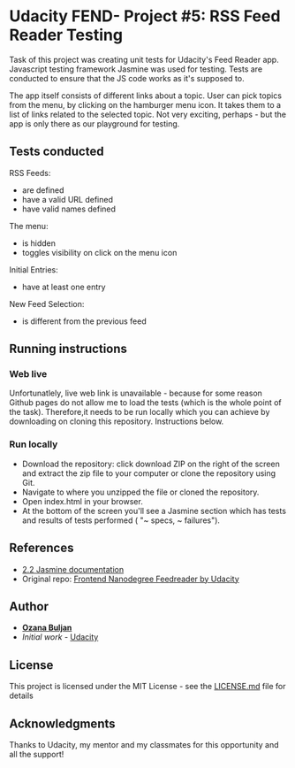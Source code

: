 # Udacity FEND- Project #5:  RSS Feed Reader Testing

Task of this project was creating unit tests for Udacity's Feed Reader app. Javascript testing framework Jasmine was used for testing. Tests are conducted to ensure that the JS code works as it's supposed to.

The app itself consists of different links about a topic. User can pick topics from the menu, by clicking on the hamburger menu icon. It takes them to a list of links related to the selected topic. Not very exciting, perhaps - but the app is only there as our playground for testing.

## Tests conducted
RSS Feeds:
*   are defined
*   have a valid URL defined
*   have valid names defined

The menu:
*   is hidden
*   toggles visibility on click on the menu icon

Initial Entries:
*   have at least one entry

New Feed Selection:
*   is different from the previous feed


## Running instructions

### Web live
Unfortunatlely, live web link is unavailable - because for some reason Github pages do not allow me to load the tests (which is the whole point of the task). Therefore,it needs to be run locally which you can achieve by downloading on cloning this repository. Instructions below.

### Run locally
*   Download the repository: click download ZIP on the right of the screen and extract the zip file to your computer or clone the repository using Git.
*   Navigate to where you unzipped the file or cloned the repository.
*   Open index.html in your browser.
*   At  the bottom of the screen you'll see a Jasmine section which has tests and results of tests performed ( "~ specs, ~ failures").


## References
*   [2.2 Jasmine documentation](https://jasmine.github.io/)
*   Original repo: [Frontend Nanodegree Feedreader by Udacity](https://github.com/udacity/frontend-nanodegree-feedreader)

## Author
* [**Ozana Buljan**](https://github.com/ozana-buljan)
* *Initial work* - [Udacity](https://github.com/udacity/frontend-nanodegree-feedreader)


## License
This project is licensed under the MIT License - see the [LICENSE.md](LICENSE.md) file for details

## Acknowledgments
Thanks to Udacity, my mentor and my classmates for this opportunity and all the support!


